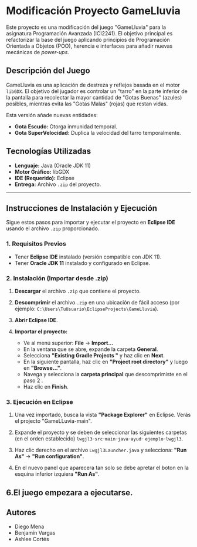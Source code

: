 # Modificación Proyecto GameLluvia

Este proyecto es una modificación del juego "GameLluvia" para la asignatura Programación Avanzada (ICI2241). El objetivo principal es refactorizar la base del juego aplicando principios de Programación Orientada a Objetos (POO), herencia e interfaces para añadir nuevas mecánicas de *power-ups*.

## Descripción del Juego

GameLluvia es una aplicación de destreza y reflejos basada en el motor `libGDX`. El objetivo del jugador es controlar un "tarro" en la parte inferior de la pantalla para recolectar la mayor cantidad de "Gotas Buenas" (azules) posibles, mientras evita las "Gotas Malas" (rojas) que restan vidas.

Esta versión añade nuevas entidades:
* **Gota Escudo:** Otorga inmunidad temporal.
* **Gota SuperVelocidad:** Duplica la velocidad del tarro temporalmente.

## Tecnologías Utilizadas

* **Lenguaje:** Java (Oracle JDK 11)
* **Motor Gráfico:** libGDX
* **IDE (Requerido):** Eclipse
* **Entrega:** Archivo `.zip` del proyecto.

---

## Instrucciones de Instalación y Ejecución

Sigue estos pasos para importar y ejecutar el proyecto en **Eclipse IDE** usando el archivo `.zip` proporcionado.

### 1. Requisitos Previos

* Tener **Eclipse IDE** instalado (versión compatible con JDK 11).
* Tener **Oracle JDK 11** instalado y configurado en Eclipse.

### 2. Instalación (Importar desde .zip)

1.  **Descargar** el archivo `.zip` que contiene el proyecto.
2.  **Descomprimir** el archivo `.zip` en una ubicación de fácil acceso (por ejemplo: `C:\Users\TuUsuario\EclipseProjects\GameLluvia`).

3.  **Abrir Eclipse IDE**.

4.  **Importar el proyecto:**
    * Ve al menú superior: **File** -> **Import...**
    * En la ventana que se abre, expande la carpeta **General**.
    * Selecciona **"Existing Gradle Projects "** y haz clic en **Next**.
    * En la siguiente pantalla, haz clic en **"Project root directory"** y luego en **"Browse..."**.
    * Navega y selecciona la **carpeta principal** que descomprimiste en el paso 2 .
    * Haz clic en **Finish**.

### 3. Ejecución en Eclipse

1.  Una vez importado, busca la vista **"Package Explorer"** en Eclipse. Verás el projecto "GameLLuvia-main".

3.  Expande el proyecto y se deben de seleccionar las siguientes carpetas (en el orden establecido) `lwgjl3`-`src`-`main`-`java`-`ayud`- `ejemplo`-`lwgjl3`.

4.  Haz clic derecho en el archivo `Lwgjl3Launcher.java` y selecciona: **"Run As"** -> **"Run configuration"**.

5.  En el nuevo panel que aparecera tan solo se debe apretar el boton en la esquina inferior izquiera **"Run As"**.

6.El juego empezara a ejecutarse.
---

## Autores

* Diego Mena
* Benjamín Vargas
* Ashlee Cortés
